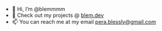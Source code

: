 - 👋 Hi, I’m @blemmmm
- 🌱 Check out my projects @ [blem.dev](https://blem.dev)
- 📫 You can reach me at my email pera.blessly@gmail.com

<!---
blemmmm/blemmmm is a ✨ special ✨ repository because its `README.md` (this file) appears on your GitHub profile.
You can click the Preview link to take a look at your changes.
--->
